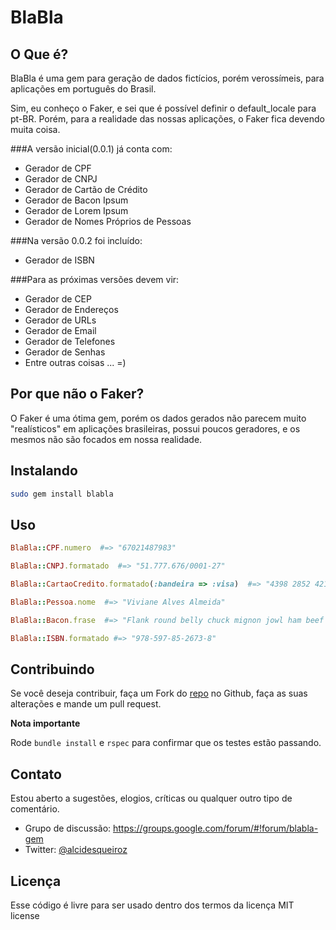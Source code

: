 BlaBla
=====

O Que é?
--------

BlaBla é uma gem para geração de dados fictícios, porém verossímeis, para aplicações em português do Brasil.

Sim, eu conheço o Faker, e sei que é possível definir o default_locale para pt-BR. 
Porém, para a realidade das nossas aplicações, o Faker fica devendo muita coisa.

###A versão inicial(0.0.1) já conta com:

*	Gerador de CPF
*	Gerador de CNPJ
*	Gerador de Cartão de Crédito
*	Gerador de Bacon Ipsum
*	Gerador de Lorem Ipsum
*	Gerador de Nomes Próprios de Pessoas

###Na versão 0.0.2 foi incluído:
*	Gerador de ISBN

###Para as próximas versões devem vir:

*	Gerador de CEP	
*	Gerador de Endereços
*	Gerador de URLs
*	Gerador de Email
*	Gerador de Telefones
*	Gerador de Senhas
*	Entre outras coisas ... =)

Por que não o Faker?
--------------------
O Faker é uma ótima gem, porém os dados gerados não parecem muito "realísticos" em aplicações brasileiras, possui poucos geradores, e os mesmos não são focados em nossa realidade.

Instalando
----------
```bash
sudo gem install blabla
```

Uso
-----
```ruby
BlaBla::CPF.numero  #=> "67021487983"

BlaBla::CNPJ.formatado  #=> "51.777.676/0001-27"

BlaBla::CartaoCredito.formatado(:bandeira => :visa)  #=> "4398 2852 4214 7717"

BlaBla::Pessoa.nome  #=> "Viviane Alves Almeida"

BlaBla::Bacon.frase  #=> "Flank round belly chuck mignon jowl ham beef mignon."

BlaBla::ISBN.formatado #=> "978-597-85-2673-8"
```

Contribuindo
------------
Se você deseja contribuir, faça um Fork do [repo](https://github.com/alcidesqueiroz/BlaBla) no Github, faça as suas alterações e mande um pull request.

**Nota importante**

Rode `bundle install` e `rspec` para confirmar que os testes estão passando.

Contato
-------
Estou aberto a sugestões, elogios, críticas ou qualquer outro tipo de comentário. 

*	Grupo de discussão: https://groups.google.com/forum/#!forum/blabla-gem
*	Twitter: [@alcidesqueiroz](http://www.twitter.com/alcidesqueiroz)

Licença
-------
Esse código é livre para ser usado dentro dos termos da licença MIT license
